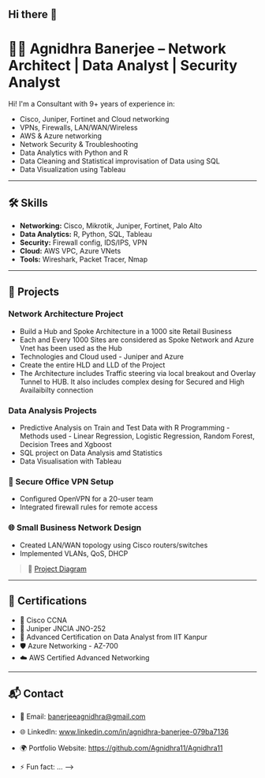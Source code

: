 ## Hi there 👋
# 👨‍💻 Agnidhra Banerjee – Network Architect | Data Analyst | Security Analyst

Hi! I'm a Consultant with 9+ years of experience in:
- Cisco, Juniper, Fortinet and Cloud networking
- VPNs, Firewalls, LAN/WAN/Wireless
- AWS & Azure networking
- Network Security & Troubleshooting
- Data Analytics with Python and R
- Data Cleaning and Statistical improvisation of Data using SQL
- Data Visualization using Tableau

---

## 🛠️ Skills

- **Networking:** Cisco, Mikrotik, Juniper, Fortinet, Palo Alto
- **Data Analytics:** R, Python, SQL, Tableau
- **Security:** Firewall config, IDS/IPS, VPN
- **Cloud:** AWS VPC, Azure VNets
- **Tools:** Wireshark, Packet Tracer, Nmap

---

## 💼 Projects
### Network Architecture Project
- Build a Hub and Spoke Architecture in a 1000 site Retail Business
- Each and Every 1000 Sites are considered as Spoke Network and Azure Vnet has been used as the Hub
- Technologies and Cloud used - Juniper and Azure
- Create the entire HLD and LLD of the Project
- The Architecture includes Traffic steering via local breakout and Overlay Tunnel to HUB. It also includes complex desing for Secured and High Availaibilty connection

### Data Analysis Projects
- Predictive Analysis on Train and Test Data with R Programming - Methods used - Linear Regression, Logistic Regression, Random Forest, Decision Trees and Xgboost
- SQL project on Data Analysis amd Statistics
- Data Visualisation with Tableau

### 🔐 Secure Office VPN Setup
- Configured OpenVPN for a 20-user team
- Integrated firewall rules for remote access

### 🌐 Small Business Network Design
- Created LAN/WAN topology using Cisco routers/switches
- Implemented VLANs, QoS, DHCP

> 🔗 [Project Diagram](link_to_image_or_repo)

---

## 📜 Certifications

- 🏅 Cisco CCNA
- 🏅 Juniper JNCIA JNO-252
- 🏅 Advanced Certification on Data Analyst from IIT Kanpur
- 🛡️ Azure Networking - AZ-700
- ☁️ AWS Certified Advanced Networking

---

## 📬 Contact

- 📧 Email: banerjeeagnidhra@gmail.com
- 🌐 LinkedIn: www.linkedin.com/in/agnidhra-banerjee-079ba7136
- 🌍 Portfolio Website: https://github.com/Agnidhra11/Agnidhra11



- ⚡ Fun fact: ...
-->
